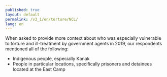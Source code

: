 ```yaml
---
published: true
layout: default
permalink: /v3_1/en/torture/NCL/
lang: en
---
```

When asked to provide more context about who was especially vulnerable to torture and ill-treatment by government agents in 2019, our respondents mentioned all of the following:

-	Indigenous people, especially Kanak 
-	People in particular locations, specifically prisoners and detainees located at the East Camp
